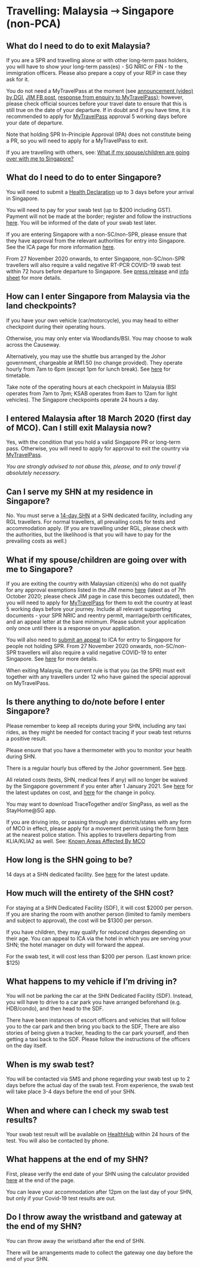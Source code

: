 # Travelling: Malaysia ⇾ Singapore (non-PCA) 


## What do I need to do to exit Malaysia? 

If you are a SPR and travelling alone or with other long-term pass holders, you will have to show your long-term pass(es) - SG NRIC or FIN - to the immigration officers. Please also prepare a copy of your REP in case they ask for it. 

You do not need a MyTravelPass at the moment (see [announcement (video) by DGI](https://youtu.be/oRNEHKjrel4?t=323), [JIM FB post](https://www.facebook.com/imigresen/posts/3576029612463468), [response from enquiry to MyTravelPass](#response-from-jim-regarding-mc-spr-exiting-malaysia)); however, please check official sources before your travel date to ensure that this is still true on the date of your departure. If in doubt and if you have time, it is recommended to apply for [MyTravelPass](https://mtp.imi.gov.my/myTravelPass/main?) approval 5 working days before your date of departure.

Note that holding SPR In-Principle Approval (IPA) does not constitute being a PR, so you will need to apply for a MyTravelPass to exit.

If you are travelling with others, see: [What if my spouse/children are going over with me to Singapore?](#what-if-my-spouse-children-are-going-over-with-me-to-singapore)


## What do I need to do to enter Singapore? 

You will need to submit a [Health Declaration](https://eservices.ica.gov.sg/sgarrivalcard/) up to 3 days before your arrival in Singapore.

You will need to pay for your swab test (up to $200 including GST). Payment will not be made at the border; register and follow the instructions [here](https://go.gov.sg/covid19test). You will be informed of the date of your swab test later.

If you are entering Singapore with a non-SC/non-SPR, please ensure that they have approval from the relevant authorities for entry into Singapore. See the ICA page for more information [here](https://www.ica.gov.sg/covid-19/enteringsg). 

From 27 November 2020 onwards, to enter Singapore, non-SC/non-SPR travellers will also require a valid negative RT-PCR COVID-19 swab test within 72 hours before departure to Singapore. See [press release](https://www.moh.gov.sg/news-highlights/details/updated-border-measures-for-travellers-from-malaysia-and-japan) and [info sheet](https://safetravel.ica.gov.sg/files/SHN-and-swab-summary.pdf) for more details.

## How can I enter Singapore from Malaysia via the land checkpoints? 

If you have your own vehicle (car/motorcycle), you may head to either checkpoint during their operating hours.

Otherwise, you may only enter via Woodlands/BSI. You may choose to walk across the Causeway. 

Alternatively, you may use the shuttle bus arranged by the Johor government, chargeable at RM1.50 (no change provided). They operate hourly from 7am to 6pm (except 1pm for lunch break). See [here](https://www.facebook.com/officialpaj/posts/3930626316950618) for timetable.

Take note of the operating hours at each checkpoint in Malaysia (BSI operates from 7am to 7pm; KSAB operates from 8am to 12am for light vehicles). The Singapore checkpoints operate 24 hours a day.


## I entered Malaysia after 18 March 2020 (first day of MCO). Can I still exit Malaysia now? 

Yes, with the condition that you hold a valid Singapore PR or long-term pass. Otherwise, you will need to apply for approval to exit the country via [MyTravelPass](https://mtp.imi.gov.my/myTravelPass/main?).

_You are strongly advised to not abuse this, please, and to only travel if absolutely necessary._


## Can I serve my SHN at my residence in Singapore? 

No. You must serve a [14-day SHN](https://www.moh.gov.sg/news-highlights/details/updated-border-measures-for-travellers-from-malaysia-and-japan) at a SHN dedicated facility, including any RGL travellers. For normal travellers, all prevailing costs for tests and accommodation apply. (If you are travelling under RGL, please check with the authorities, but the likelihood is that you will have to pay for the prevailing costs as well.)

## What if my spouse/children are going over with me to Singapore? 

If you are exiting the country with Malaysian citizen(s) who do not qualify for any approval exemptions listed in the JIM memo [here](https://www.facebook.com/imigresen/posts/3525366314196465) (latest as of 7th October 2020; please check JIM page in case this becomes outdated), then you will need to apply for [MyTravelPass](https://mtp.imi.gov.my/myTravelPass/main?) for them to exit the country at least 5 working days before your journey. Include all relevant supporting documents - your SPR NRIC and reentry permit, marriage/birth certificates, and an appeal letter at the bare minimum. Please submit your application only once until there is a response on your application.

You will also need to [submit an appeal](https://form.gov.sg/#!/5e3648e9405c180011dc5f9c) to ICA for entry to Singapore for people not holding SPR. From 27 November 2020 onwards, non-SC/non-SPR travellers will also require a valid negative COVID-19 to enter Singapore. See [here](https://www.moh.gov.sg/news-highlights/details/updated-border-measures-for-travellers-from-malaysia-and-japan) for more details.

When exiting Malaysia, the current rule is that you (as the SPR) must exit together with any travellers under 12 who have gained the special approval on MyTravelPass.


## Is there anything to do/note before I enter Singapore? 

Please remember to keep all receipts during your SHN, including any taxi rides, as they might be needed for contact tracing if your swab test returns a positive result.

Please ensure that you have a thermometer with you to monitor your health during SHN.

There is a regular hourly bus offered by the Johor government. See [here](#how-can-i-enter-singapore-from-malaysia-via-the-land-checkpoints).

All related costs (tests, SHN, medical fees if any) will no longer be waived by the Singapore government if you enter after 1 January 2021. See [here](https://www.gov.sg/article/cost-of-shn-stays-swab-tests-and-medical-expenses-when-you-travel) for the latest updates on cost, and [here](https://www.moh.gov.sg/news-highlights/details/updates-to-stay-home-notice-and-charging-policy-for-travellers) for the change in policy.

You may want to download TraceTogether and/or SingPass, as well as the StayHome@SG app.

If you are driving into, or passing through any districts/states with any form of MCO in effect, please apply for a movement permit using the form [here](https://www.rmp.gov.my/docs/default-source/Penerbitan/borang-permit-pergerakan-pkpb.pdf?sfvrsn=2) at the nearest police station. This applies to travellers departing from KLIA/KLIA2 as well. See: [Known Areas Affected By MCO](#known-areas-affected-by-mco) 

## How long is the SHN going to be? 

14 days at a SHN dedicated facility. See [here](https://www.moh.gov.sg/news-highlights/details/updated-border-measures-for-travellers-from-malaysia-and-japan) for the latest update.

## How much will the entirety of the SHN cost? 

For staying at a SHN Dedicated Facility (SDF), it will cost $2000 per person. If you are sharing the room with another person (limited to family members and subject to approval), the cost will be $1300 per person.

If you have children, they may qualify for reduced charges depending on their age. You can appeal to ICA via the hotel in which you are serving your SHN; the hotel manager on duty will forward the appeal.

For the swab test, it will cost less than $200 per person. (Last known price: $125)


## What happens to my vehicle if I’m driving in? 

You will not be parking the car at the SHN Dedicated Facility (SDF). Instead, you will have to drive to a car park you have arranged beforehand (e.g. HDB/condo), and then head to the SDF.

There have been instances of escort officers and vehicles that will follow you to the car park and then bring you back to the SDF, There are also stories of being given a tracker, heading to the car park yourself, and then getting a taxi back to the SDF. Please follow the instructions of the officers on the day itself.


## When is my swab test? 

You will be contacted via SMS and phone regarding your swab test up to 2 days before the actual day of the swab test. From experience, the swab test will take place 3-4 days before the end of your SHN.


## When and where can I check my swab test results? 

Your swab test result will be available on [HealthHub](https://eservices.healthhub.sg/PersonalHealth/CovidLabResults) within 24 hours of the test. You will also be contacted by phone.


## What happens at the end of my SHN? 

First, please verify the end date of your SHN using the calculator provided [here](https://www.ica.gov.sg/covid-19/shn) at the end of the page.

You can leave your accommodation after 12pm on the last day of your SHN, but only if your Covid-19 test results are out.


## Do I throw away the wristband and gateway at the end of my SHN? 

You can throw away the wristband after the end of SHN.

There will be arrangements made to collect the gateway one day before the end of your SHN.


